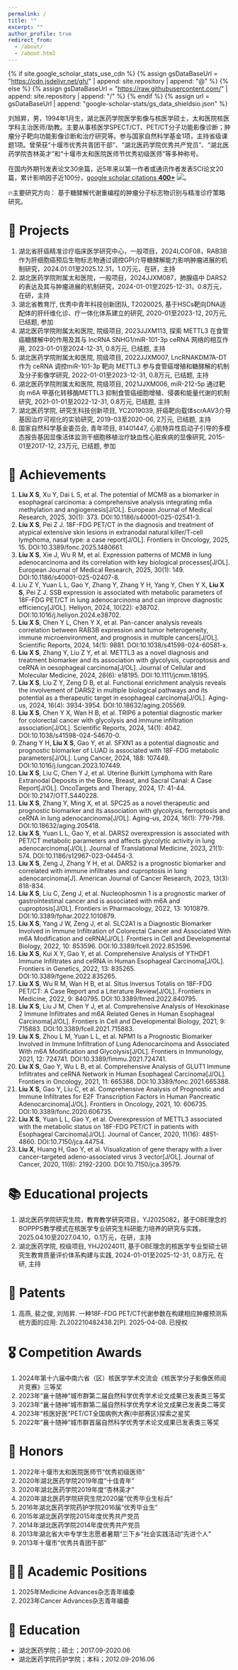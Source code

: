 ```yaml
---
permalink: /
title: ""
excerpt: ""
author_profile: true
redirect_from: 
  - /about/
  - /about.html
---
```


{% if site.google_scholar_stats_use_cdn %}
{% assign gsDataBaseUrl = "https://cdn.jsdelivr.net/gh/" | append: site.repository | append: "@" %}
{% else %}
{% assign gsDataBaseUrl = "https://raw.githubusercontent.com/" | append: site.repository | append: "/" %}
{% endif %}
{% assign url = gsDataBaseUrl | append: "google-scholar-stats/gs_data_shieldsio.json" %}

<span class='anchor' id='about me'></span>

刘旭昇，男，1994年1月生，湖北医药学院医学影像与核医学硕士，太和医院核医学科主治医师/助教。主要从事核医学SPECT/CT、PET/CT分子功能影像诊断；肿瘤分子靶向功能影像诊断和治疗研究等。参与国家自然科学基金1项，主持省级课题1项。曾荣获“十堰市优秀共青团干部”、“湖北医药学院优秀共产党员”、“湖北医药学院杏林英才”和“十堰市太和医院医师节优秀初级医师”等多种称号。


在国内外期刊发表论文30余篇，近5年来以第一作者或通讯作者发表SCI论文20篇，累计影响因子近100分，<a href='https://scholar.google.com/citations?user=VnJ0pkYAAAAJ'>google scholar citations <strong><span id=total_cit>400+</span></strong></a> <a href='https://scholar.google.com/citations?user=VnJ0pkYAAAAJ'><img src="https://img.shields.io/endpoint?url={{ url | url_encode }}&logo=Google%20Scholar&labelColor=f6f6f6&color=9cf&style=flat&label=citations"></a>。


🔥主要研究方向：
基于糖酵解代谢重编程的肿瘤分子标志物识别与精准诊疗策略研究。

# 📒 Projects
1. 湖北省肝癌精准诊疗临床医学研究中心，一般项目，2024LCOF08，RAB3B作为肝细胞癌预后生物标志物通过调控GPI介导糖酵解能力影响肿瘤进展的机制研究，2024.01.01至2025.12.31，1.0万元，在研，主持
2. 湖北医药学院附属太和医院，一般项目，2024JJXM087，肺腺癌中 DARS2 的表达及其与肿瘤进展的机制研究，2024-01-01至2025-12-31，0.8万元，在研，主持
3. 湖北省教育厅, 优秀中青年科技创新团队, T2020025, 基于HSCs靶向DNA适配体的肝纤维化诊、疗一体化体系建立的研究, 2020-01至2023-12, 20万元, 已结题, 参加
4. 湖北医药学院附属太和医院, 院级项目, 2023JJXM113, 探索 METTL3 在食管癌糖酵解中的作用及其与 lncRNA SNHG1/miR-101-3p ceRNA 网络的相互作用, 2023-01-01至2024-12-31, 0.8万元, 已结题, 主持
5. 湖北医药学院附属太和医院, 院级项目, 2022JJXM007, LncRNAKDM7A-DT 作为 ceRNA 调控miR-101-3p 靶向 METTL3 参与食管癌增殖和糖酵解的机制及分子影像学研究, 2022-01-01至2023-12-31, 0.8万元, 已结题, 主持
6. 湖北医药学院附属太和医院, 院级项目, 2021JJXM006, miR-212-5p 通过靶向 m6A 甲基化转移酶METTL3 抑制食管癌细胞增殖、侵袭和能量代谢的机制研究, 2021-01-01至2022-12-31, 0.8万元, 已结题, 主持
7. 湖北医药学院, 研究生科技创新项目, YC2019039, 肝癌靶向载体scrAAV3介导基因治疗可视化的实验研究, 2019-03至2020-06, 2万元, 已结题, 主持
8. 国家自然科学基金委员会, 青年项目, 81401447, 心肌特异性启动子引导的多模态报告基因显像活体监测干细胞移植治疗缺血性心脏疾病的显像研究, 2015-01至2017-12, 23万元, 已结题, 参加

# 📝 Achievements
1. **Liu X S**, Xu Y, Dai L S, et al. The potential of MCM8 as a biomarker in esophageal carcinoma: a comprehensive analysis integrating m6a methylation and angiogenesis[J/OL]. European Journal of Medical Research, 2025, 30(1): 373. DOI:10.1186/s40001-025-02541-3.
2. **Liu X S**, Pei Z J. 18F-FDG PET/CT in the diagnosis and treatment of atypical extensive skin lesions in extranodal natural killer/T-cell lymphoma, nasal type: a case report[J/OL]. Frontiers in Oncology, 2025, 15. DOI:10.3389/fonc.2025.1480661.
3. **Liu X S**, Xie J, Wu R M, et al. Expression patterns of MCM8 in lung adenocarcinoma and its correlation with key biological processes[J/OL]. European Journal of Medical Research, 2025, 30(1): 149. DOI:10.1186/s40001-025-02407-8.
4. Liu Z Y, Yuan L L, Gao Y, Zhang Y, Zhang Y H, Yang Y, Chen Y X, **Liu X S**, Pei Z J. SSB expression is associated with metabolic parameters of 18F-FDG PET/CT in lung adenocarcinoma and can improve diagnostic efficiency[J/OL]. Heliyon, 2024, 10(22): e38702. DOI:10.1016/j.heliyon.2024.e38702.
5. **Liu X S**, Chen Y L, Chen Y X, et al. Pan-cancer analysis reveals correlation between RAB3B expression and tumor heterogeneity, immune microenvironment, and prognosis in multiple cancers[J/OL]. Scientific Reports, 2024, 14(1): 9881. DOI:10.1038/s41598-024-60581-x.
6. **Liu X S**, Zhang Y, Liu Z Y, et al. METTL3 as a novel diagnosis and treatment biomarker and its association with glycolysis, cuproptosis and ceRNA in oesophageal carcinoma[J/OL]. Journal of Cellular and Molecular Medicine, 2024, 28(6): e18195. DOI:10.1111/jcmm.18195.
7. **Liu X S**, Liu Z Y, Zeng D B, et al. Functional enrichment analysis reveals the involvement of DARS2 in multiple biological pathways and its potential as a therapeutic target in esophageal carcinoma[J/OL]. Aging-us, 2024, 16(4): 3934-3954. DOI:10.18632/aging.205569.
8. **Liu X S**, Chen Y X, Wan H B, et al. TRIP6 a potential diagnostic marker for colorectal cancer with glycolysis and immune infiltration association[J/OL]. Scientific Reports, 2024, 14(1): 4042. DOI:10.1038/s41598-024-54670-0.
9. Zhang Y H, **Liu X S**, Gao Y, et al. SFXN1 as a potential diagnostic and prognostic biomarker of LUAD is associated with 18F-FDG metabolic parameters[J/OL]. Lung Cancer, 2024, 188: 107449. DOI:10.1016/j.lungcan.2023.107449.
10. **Liu X S**, Liu C, Chen Y J, et al. Uterine Burkitt Lymphoma with Rare Extranodal Deposits in the Bone, Breast, and Sacral Canal: A Case Report[J/OL]. OncoTargets and Therapy, 2024, 17: 41-44. DOI:10.2147/OTT.S440228.
11. **Liu X S**, Zhang Y, Ming X, et al. SPC25 as a novel therapeutic and prognostic biomarker and its association with glycolysis, ferroptosis and ceRNA in lung adenocarcinoma[J/OL]. Aging-us, 2024, 16(1): 779-798. DOI:10.18632/aging.205418.
12. **Liu X S**, Yuan L L, Gao Y, et al. DARS2 overexpression is associated with PET/CT metabolic parameters and affects glycolytic activity in lung adenocarcinoma[J/OL]. Journal of Translational Medicine, 2023, 21(1): 574. DOI:10.1186/s12967-023-04454-3.
13. **Liu X S**, Zeng J, Zhang Y H, et al. DARS2 is a prognostic biomarker and correlated with immune infiltrates and cuproptosis in lung adenocarcinoma[J]. American Journal of Cancer Research, 2023, 13(3): 818-834.
14. **Liu X S**, Liu C, Zeng J, et al. Nucleophosmin 1 is a prognostic marker of gastrointestinal cancer and is associated with m6A and cuproptosis[J/OL]. Frontiers in Pharmacology, 2022, 13: 1010879. DOI:10.3389/fphar.2022.1010879.
15. **Liu X S**, Yang J W, Zeng J, et al. SLC2A1 is a Diagnostic Biomarker Involved in Immune Infiltration of Colorectal Cancer and Associated With m6A Modification and ceRNA[J/OL]. Frontiers in Cell and Developmental Biology, 2022, 10: 853596. DOI:10.3389/fcell.2022.853596.
16. **Liu X S**, Kui X Y, Gao Y, et al. Comprehensive Analysis of YTHDF1 Immune Infiltrates and ceRNA in Human Esophageal Carcinoma[J/OL]. Frontiers in Genetics, 2022, 13: 835265. DOI:10.3389/fgene.2022.835265.
17. **Liu X S**, Wu R M, Wan H B, et al. Situs Inversus Totalis on 18F-FDG PET/CT: A Case Report and a Literature Review[J/OL]. Frontiers in Medicine, 2022, 9: 840795. DOI:10.3389/fmed.2022.840795.
18. **Liu X S**, Liu J M, Chen Y J, et al. Comprehensive Analysis of Hexokinase 2 Immune Infiltrates and m6A Related Genes in Human Esophageal Carcinoma[J/OL]. Frontiers in Cell and Developmental Biology, 2021, 9: 715883. DOI:10.3389/fcell.2021.715883.
19. **Liu X S**, Zhou L M, Yuan L L, et al. NPM1 Is a Prognostic Biomarker Involved in Immune Infiltration of Lung Adenocarcinoma and Associated With m6A Modification and Glycolysis[J/OL]. Frontiers in Immunology, 2021, 12: 724741. DOI:10.3389/fimmu.2021.724741.
20. **Liu X S**, Gao Y, Wu L B, et al. Comprehensive Analysis of GLUT1 Immune Infiltrates and ceRNA Network in Human Esophageal Carcinoma[J/OL]. Frontiers in Oncology, 2021, 11: 665388. DOI:10.3389/fonc.2021.665388.
21. **Liu X S**, Gao Y, Liu C, et al. Comprehensive Analysis of Prognostic and Immune Infiltrates for E2F Transcription Factors in Human Pancreatic Adenocarcinoma[J/OL]. Frontiers in Oncology, 2021, 10: 606735. DOI:10.3389/fonc.2020.606735.
22. **Liu X S**, Yuan L L, Gao Y, et al. Overexpression of METTL3 associated with the metabolic status on 18F-FDG PET/CT in patients with Esophageal Carcinoma[J/OL]. Journal of Cancer, 2020, 11(16): 4851-4860. DOI:10.7150/jca.44754.
23. **Liu X**, Huang H, Gao Y, et al. Visualization of gene therapy with a liver cancer-targeted adeno-associated virus 3 vector[J/OL]. Journal of Cancer, 2020, 11(8): 2192-2200. DOI:10.7150/jca.39579.

# 📚 Educational projects
1. 湖北医药学院研究生院，教育教学研究项目，YJ2025082，基于OBE理念的BOPPPS教学模式在核医学专业研究生科研能力培养的研究与实践，2025.04.10至2027.04.10，0.1万元，在研，主持
2. 湖北医药学院, 校级项目, YHJ2024011, 基于OBE理念的核医学专业型硕士研究生教育质量评价体系构建与实践, 2024-01-01至2025-12-31, 0.8万元, 在研, 主持

# 📄 Patents
1. 高燕, 裴之俊, 刘旭昇. 一种18F-FDG PET/CT代谢参数在构建相应肿瘤预测系统方面的应用: ZL202210482438.2[P]. 2025-04-08. 已授权

# 🎖 Competition Awards
1. 2024年第十六届中南六省（区）核医学学术交流会《核医学分子影像医师阅片竞赛》三等奖
2. 2023年“襄十随神”城市群第二届自然科学优秀学术论文成果已发表类三等奖
3. 2023年“襄十随神”城市群第二届自然科学优秀学术论文成果已发表类二等奖
4. 2023年“核医好医”PET/CT全国病例大赛(中部赛区)探索之星奖
5. 2022年“襄十随神”城市群首届自然科学优秀学术论文成果已发表类三等奖

# 👑 Honors
1. 2022年十堰市太和医院医师节“优秀初级医师”
2. 2020年湖北医药学院2019年度“十佳青年”
3. 2020年湖北医药学院2019年度“杏林英才”
4. 2020年湖北医药学院研究生院2020届“优秀毕业生标兵”
5. 2016年湖北医药学院药护学院2016届“优秀毕业生”
6. 2015年湖北医药学院2015年度优秀共产党员
7. 2014年湖北医药学院2014年度优秀共产党员
8. 2013年湖北省大中专学生志愿者暑期“三下乡”社会实践活动“先进个人”
9. 2013年十堰市“优秀共青团干部”

# 👨‍🎓 Academic Positions
1. 2025年Medicine Advances杂志青年编委
2. 2023年Cancer Advances杂志青年编委

# 📖 Education
- 湖北医药学院；硕士；2017.09-2020.06
- 湖北医药学院药护学院；本科；2012.09-2016.06 



